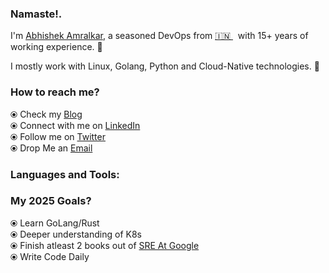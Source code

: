 ### Namaste!.

I'm [Abhishek Amralkar](https://abhishekamralkar.medium.com/), a seasoned DevOps from [🇮🇳 ](https://en.wikipedia.org/wiki/India)&nbsp; with 15+ years of working experience. 🎯

I mostly work with Linux, Golang, Python and Cloud-Native technologies. 🚀


### How to reach me? 

  ⦿ Check my [Blog](https://abhishekamralkar.medium.com) <br>
  ⦿ Connect with me on [LinkedIn](https://www.linkedin.com/in/abhishekamralkar/) <br>
  ⦿ Follow me on [Twitter](https://twitter.com/aamralkar) <br>
  ⦿ Drop Me an [Email](mailto:abhishekamralkar@gmail.com) <br>

### Languages and Tools:



### My 2025 Goals?
  ⦿ Learn GoLang/Rust <br>
  ⦿ Deeper understanding of K8s <br>
  ⦿ Finish atleast 2 books out of [SRE At Google](https://landing.google.com/sre/books/) <br>
  ⦿ Write Code Daily <br>
 
